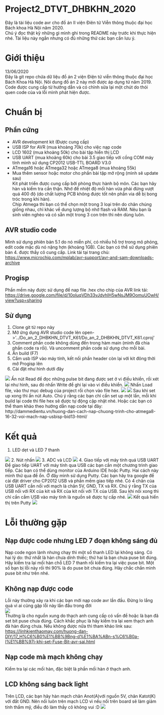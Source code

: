 # Project2_DTVT_DHBKHN_2020
 Đây là tài liệu code avr cho đồ án II viện Điên tử Viễn thông thuộc đại học Bách khoa Hà Nội năm 2020.  
 Chú ý đọc thật kỹ những gì mình ghi trong README này trước khi thực hiện nhé. Tài liệu này ngắn nhưng có đủ những thứ các bạn cần lưu ý.
# Giới thiệu
 13/06/2020  
Đây là git repo chứa dữ liệu đồ án 2 viện Điện tử viễn thông thuộc đại học Bách Khoa Hà Nội. Nôi dung đồ án 2 này mới được áp dụng từ năm 2019. 
 Code được cung cấp từ hướng dẫn và có chỉnh sửa lại một chút do thói quen code của và lỗi mình phát hiện được.
# Chuẩn bị
## Phần cứng 
- AVR development kit (Được cung cấp)
- USB ISP for AVR (mua khoảng 70k) cho việc nạp code
- LCD 1602 (mua khoảng 50k) cho bài tập hiển thị LCD
- USB UART (mua khoảng 60k) cho bài 3.5 giao tiếp với cồng COM máy tính mình sử dụng CP2012 USB-TTL BOARD V3.0
- ATmega16 hoặc ATmega32 hoặc ATmega8  (mua khoảng 55k)
- Mua thêm sensor hoặc motor cho phần bài tập mở rộng (mình sẽ update sau)  
Kit phát triển được cung cấp bởi phòng thực hành bộ môn. Các bạn hãy hàn và kiểm tra cẩn thận. Nhớ để nhiệt độ mối hàn vừa phải đừng vượt quá 400 độ (do chất lượng PCB không được tốt nên phần via dễ bị bong tróc trong khi hàn).  
 Chip Atmega thì bạn có thể chọn một trong 3 loại trên do chân chúng giống nhau, chỉ khác về dung lượng bộ nhớ flash và RAM. Nêu bạn là sinh viên nghèo và có sẵn một trong 3 con trên thì nên dùng luôn.  
 
## AVR studio code 
 Mình sử dụng phiên bản 5.1 do nó miễn phí, có nhiều hỗ trợ trong mô phỏng, edit code mặc dù nó nặng hơn (khoảng 1GB). Các bạn có thể sử dụng phiên bản 4. được thầy cô cung cấp.
 Link tải tại trang chủ:
 https://www.microchip.com/mplab/avr-support/avr-and-sam-downloads-archive

## Progisp
 Phần mềm này được sử dụng để nap file .hex cho chip của AVR
 link tải:
https://drive.google.com/file/d/10oluqVDh33vJdvhIH5wNsJM9OomuUOwH/view?usp=sharing
 
## Sử dụng
1. Clone git từ repo này
2. Mở ứng dụng AVR studio code lên open->'../Do_an_2_DHBKHN_DTVT_K61/Do_an_2_DHBKHN_DTVT_K61.cproj'
3. Comment phần code không dùng đến trong hàm main (mình đã chia phần code ra rồi). Và uncomment phần code sử dụng cho mỗi bài.
4. Ấn build (F7) 
5. Cắm usb ISP vào máy tính, kết nối phần header còn lại với kit đông thời mở Progisp lên
6. Cài đặt như hình dưới đây
<img src='photos/napcode.jpg'>
Ấn nút Read để đọc những pulse bit đang được set ở vi điều khiển, rồi xét lại như hình, sau đó nhấn Write để ghi lại vào vi điều khiển.
<img src='photos/pulse.jpg'>  
Nhấn Load file, vào thư mục debug của project rồi chọn vào file hex.  
<img src='photos/load.jpg'>
<img src='photos/code.jpg'>
Sau khi set up xong thì ấn nút Auto. Chú ý rằng các bạn chỉ cần set up một lần, mỗi khi build lại code thì file hex sẽ được tự động cập nhật nhé.
Hoặc các bạn có thể tham khảo theo hướng dẫn nạp code tại đây: http://dammedientu.vn/huong-dan-cach-nap-chuong-trinh-cho-atmega8-16-32-voi-mach-nap-usbisp-bid13-html/

# Kết quả
1. LED dẹt và LED 7 thanh
<img src="photos/2.jpg">
2. Nút nhấn
<img src="photos/1.jpg">
3. ADC và LCD
<img src="photos/3.jpg">
4. Giao tiếp với máy tính quá USB UART
Để giao tiếp UART với máy tính qua USB các bạn cần một chương trình giao tiếp. Các bạn có thể dùng monitor của Arduino IDE hoặc Putty. Hai cách này mình thử qua đề ổn. Ở đây mình sử dụng Putty. Các bạn hãy tra google để cài đặt driver cho CP2012 USB và phần mềm giao tiếp nhé.  
Có 4 chân của USB UART cần nối với mạch là chân 5V, GND, TX và RX. Chú ý rằng TX của USB nối với RX của kit và RX của kit nối với TX của USB. Sau khi nối xong thì chỉ cần cắm USB vào máy tính là nguồn sẽ được tự cấp nhé.
<img src="photos/putty.jpg">
Kết quả hiển thị trên Putty
<img src="photos/putty2.jpg">

# Lỗi thường gặp

## Nạp được code nhưng LED 7 đoạn không sáng đủ  
Nạp code ngon lành nhưng chạy thì một số thanh LED lại không sáng. Có hai lý do: thứ nhất là hàn chưa dính thiếc; thứ hai là bạn chưa puse bit đúng.
Hãy kiểm tra lại mối hàn chỗ LED 7 thanh rồi kiểm tra lại việc puse bit. Một số bạn bị lỗi này rồi thì 90% là do puse bit chưa đúng. Hãy chắc chắn mình puse bit như trên nhé.
## Không nạp được code
Lỗi này thường xảy ra khi các bạn mới nạp code avr lần đầu. Đừng lo lắng quá vì ai cũng gặp lỗi này lần đầu trong đời  
<img src='photos/loi.png'>  
Thường là cho nguồn xung do thạch anh cung cấp có vấn đề hoặc là bạn đã set bit puse chưa đúng. Cách khắc phục là hãy kiểm tra lại xem thạch anh đã hàn đúng chưa. Nếu không được nữa thì tham khảo link sau: https://linhkienthaomay.com/huong-dan-DIY/17_H%C6%B0%E1%BB%9Bng-d%E1%BA%ABn-s%C6%B0a-l%E1%BB%97i-khi-set-Fuse-Bit-avr-sai.html

## Nạp code mà mạch không chạy
 Kiểm tra lại các mối hàn, đặc biệt là phần mối hàn ở thạch anh.
## LCD không sáng back light
Trên LCD, các bạn hãy hàn mạch chân Anot(A)với nguồn 5V, chân Katot(K) với đất GND. Nên nối luôn trên mạch LCD vì nếu nối trên board sẽ làm giảm tính thẩm mỹ, điều đó làm thầy cô không vui :D 
<img src="photos/lcd.jpg">

